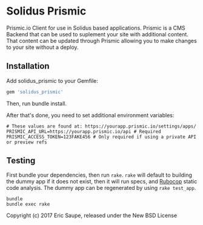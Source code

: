 # Solidus Prismic

Prismic.io Client for use in Solidus based applications. Prismic is a CMS Backend
that can be used to suplement your site with additional content. That content
can be updated through Prismic allowing you to make changes to your site without
a deploy.

## Installation

Add solidus_prismic to your Gemfile:

```ruby
gem 'solidus_prismic'
```

Then, run bundle install.

After that's done, you need to set additional environment variables:
```
# These values are found at: https://yourapp.prismic.io/settings/apps/
PRISMIC_API_URL=https://yourapp.prismic.io/api # Required
PRISMIC_ACCESS_TOKEN=123FAKE456 # Only required if using a private API or preview refs
```

## Testing

First bundle your dependencies, then run `rake`. `rake` will default to building the dummy app if it does not exist, then it will run specs, and [Rubocop](https://github.com/bbatsov/rubocop) static code analysis. The dummy app can be regenerated by using `rake test_app`.

```shell
bundle
bundle exec rake
```

Copyright (c) 2017 Eric Saupe, released under the New BSD License
